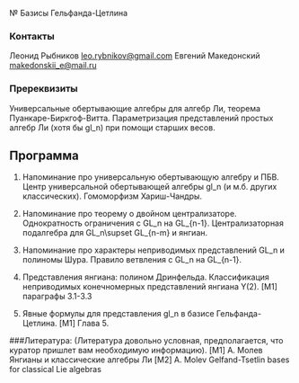 № Базисы Гельфанда-Цетлина

### Контакты 
Леонид Рыбников  <leo.rybnikov@gmail.com>
Евгений Македонский <makedonskii_e@mail.ru>

### Пререквизиты 
Универсальные обертывающие алгебры для алгебр Ли, теорема Пуанкаре-Биркгоф-Витта. Параметризация представлений простых алгебр Ли (хотя бы gl_n) при помощи старших весов. 

## Программа

1. Напоминание про универсальную обертывающую алгебру и ПБВ. Центр универсальной обертывающей алгебры gl_n (и м.б. других классических). Гомоморфизм Хариш-Чандры.

2. Напоминание про теорему о двойном централизаторе. Однократность ограничения с GL_n на GL_{n-1}. Централизаторная подалгебра для GL_n\supset GL_{n-m} и янгиан.

3. Напоминание про характеры неприводимых представлений GL_n и полиномы Шура. Правило ветвления с  GL_n на GL_{n-1}.

4. Представления янгиана: полином Дринфельда. Классификация неприводимых конечномерных представлений янгиана Y(2).
[M1] параграфы 3.1-3.3

5. Явные формулы для представления gl_n в базисе Гельфанда-Цетлина.
[M1] Глава 5.

###Литература:
(Литература довольно условная, предполагается, что куратор пришлет вам необходимую информацию).
[M1] А. Молев Янгианы и классические алгебры Ли
[M2] A. Molev Gelfand-Tsetlin bases for classical Lie algebras
